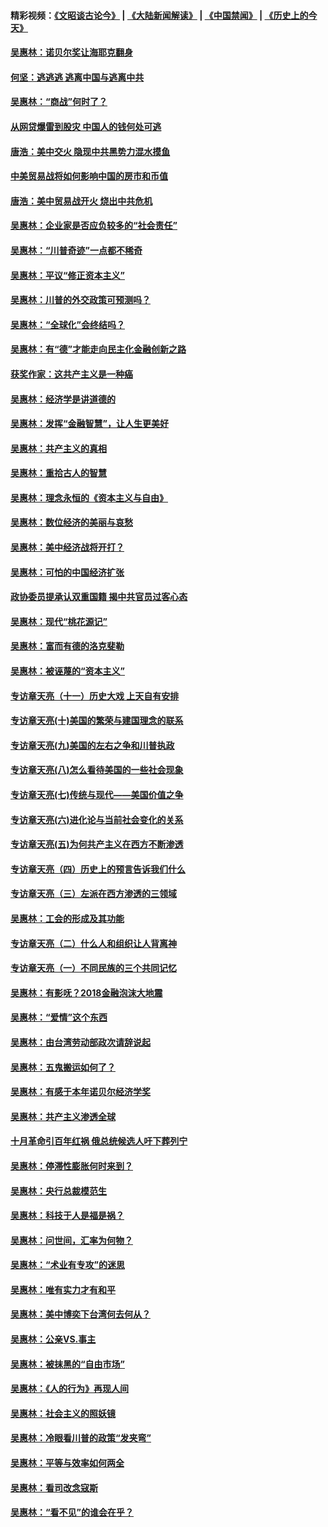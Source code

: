 #### 精彩视频：[《文昭谈古论今》](https://github.com/gfw-breaker/wenzhao/blob/master/README.md?t=12241831) | [《大陆新闻解读》](https://github.com/gfw-breaker/ntdtv-comedy/blob/master/README.md?t=12241831) | [《中国禁闻》](https://github.com/gfw-breaker/ntdtv-news/blob/master/README.md?t=12241831) | [《历史上的今天》](https://github.com/gfw-breaker/today-in-history/blob/master/README.md?t=12241831) 

#### [吴惠林：诺贝尔奖让海耶克翻身](../pages/nsc423/n10890049.md?t=12241831) 

#### [何坚：逃逃逃 逃离中国与逃离中共](../pages/nsc423/n10592891.md?t=12241831) 

#### [吴惠林：“商战”何时了？](../pages/nsc423/n10573558.md?t=12241831) 

#### [从网贷爆雷到股灾 中国人的钱何处可逃](../pages/nsc423/n10572800.md?t=12241831) 

#### [唐浩：美中交火 隐现中共黑势力混水摸鱼](../pages/nsc423/n10544040.md?t=12241831) 

#### [中美贸易战将如何影响中国的房市和币值](../pages/nsc423/n10543697.md?t=12241831) 

#### [唐浩：美中贸易战开火 烧出中共危机](../pages/nsc423/n10540126.md?t=12241831) 

#### [吴惠林：企业家是否应负较多的“社会责任”](../pages/nsc423/n10535022.md?t=12241831) 

#### [吴惠林：“川普奇迹”一点都不稀奇](../pages/nsc423/n10512808.md?t=12241831) 

#### [吴惠林：平议“修正资本主义”](../pages/nsc423/n10495724.md?t=12241831) 

#### [吴惠林：川普的外交政策可预测吗？](../pages/nsc423/n10462387.md?t=12241831) 

#### [吴惠林：“全球化”会终结吗？](../pages/nsc423/n10452838.md?t=12241831) 

#### [吴惠林：有“德”才能走向民主化金融创新之路](../pages/nsc423/n10432292.md?t=12241831) 

#### [获奖作家：这共产主义是一种癌](../pages/nsc423/n10431541.md?t=12241831) 

#### [吴惠林：经济学是讲道德的](../pages/nsc423/n10398014.md?t=12241831) 

#### [吴惠林：发挥“金融智慧”，让人生更美好](../pages/nsc423/n10375019.md?t=12241831) 

#### [吴惠林：共产主义的真相](../pages/nsc423/n10351394.md?t=12241831) 

#### [吴惠林：重拾古人的智慧](../pages/nsc423/n10337691.md?t=12241831) 

#### [吴惠林：理念永恒的《资本主义与自由》](../pages/nsc423/n10316274.md?t=12241831) 

#### [吴惠林：数位经济的美丽与哀愁](../pages/nsc423/n10292946.md?t=12241831) 

#### [吴惠林：美中经济战将开打？](../pages/nsc423/n10258825.md?t=12241831) 

#### [吴惠林：可怕的中国经济扩张](../pages/nsc423/n10219147.md?t=12241831) 

#### [政协委员提承认双重国籍 揭中共官员过客心态](../pages/nsc423/n10208809.md?t=12241831) 

#### [吴惠林：现代“桃花源记”](../pages/nsc423/n10185234.md?t=12241831) 

#### [吴惠林：富而有德的洛克斐勒](../pages/nsc423/n10142264.md?t=12241831) 

#### [吴惠林：被诬蔑的“资本主义”](../pages/nsc423/n10124816.md?t=12241831) 

#### [专访章天亮（十一）历史大戏 上天自有安排](../pages/nsc423/n10094905.md?t=12241831) 

#### [专访章天亮(十)美国的繁荣与建国理念的联系](../pages/nsc423/n10094899.md?t=12241831) 

#### [专访章天亮(九)美国的左右之争和川普执政](../pages/nsc423/n10094889.md?t=12241831) 

#### [专访章天亮(八)怎么看待美国的一些社会现象](../pages/nsc423/n10094857.md?t=12241831) 

#### [专访章天亮(七)传统与现代——美国价值之争](../pages/nsc423/n10093140.md?t=12241831) 

#### [专访章天亮(六)进化论与当前社会变化的关系](../pages/nsc423/n10092036.md?t=12241831) 

#### [专访章天亮(五)为何共产主义在西方不断渗透](../pages/nsc423/n10083620.md?t=12241831) 

#### [专访章天亮（四）历史上的预言告诉我们什么](../pages/nsc423/n10083606.md?t=12241831) 

#### [专访章天亮（三）左派在西方渗透的三领域](../pages/nsc423/n10081115.md?t=12241831) 

#### [吴惠林：工会的形成及其功能](../pages/nsc423/n10080633.md?t=12241831) 

#### [专访章天亮（二）什么人和组织让人背离神](../pages/nsc423/n10076637.md?t=12241831) 

#### [专访章天亮（一）不同民族的三个共同记忆](../pages/nsc423/n10074188.md?t=12241831) 

#### [吴惠林：有影呒？2018金融泡沫大地震](../pages/nsc423/n10040534.md?t=12241831) 

#### [吴惠林：“爱情”这个东西](../pages/nsc423/n10019423.md?t=12241831) 

#### [吴惠林：由台湾劳动部政次请辞说起](../pages/nsc423/n9979679.md?t=12241831) 

#### [吴惠林：五鬼搬运如何了？](../pages/nsc423/n9925338.md?t=12241831) 

#### [吴惠林：有感于本年诺贝尔经济学奖](../pages/nsc423/n9871883.md?t=12241831) 

#### [吴惠林：共产主义渗透全球](../pages/nsc423/n9812748.md?t=12241831) 

#### [十月革命引百年红祸 俄总统候选人吁下葬列宁](../pages/nsc423/n9810182.md?t=12241831) 

#### [吴惠林：停滞性膨胀何时来到？](../pages/nsc423/n9764136.md?t=12241831) 

#### [吴惠林：央行总裁模范生](../pages/nsc423/n9728134.md?t=12241831) 

#### [吴惠林：科技于人是福是祸？](../pages/nsc423/n9672982.md?t=12241831) 

#### [吴惠林：问世间，汇率为何物？](../pages/nsc423/n9621788.md?t=12241831) 

#### [吴惠林：“术业有专攻”的迷思](../pages/nsc423/n9580363.md?t=12241831) 

#### [吴惠林：唯有实力才有和平](../pages/nsc423/n9529599.md?t=12241831) 

#### [吴惠林：美中博奕下台湾何去何从？](../pages/nsc423/n9483598.md?t=12241831) 

#### [吴惠林：公亲VS.事主](../pages/nsc423/n9425637.md?t=12241831) 

#### [吴惠林：被抹黑的“自由市场”](../pages/nsc423/n9351545.md?t=12241831) 

#### [吴惠林：《人的行为》再现人间](../pages/nsc423/n9296339.md?t=12241831) 

#### [吴惠林：社会主义的照妖镜](../pages/nsc423/n9243460.md?t=12241831) 

#### [吴惠林：冷眼看川普的政策“发夹弯”](../pages/nsc423/n9120684.md?t=12241831) 

#### [吴惠林：平等与效率如何两全](../pages/nsc423/n9075430.md?t=12241831) 

#### [吴惠林：看司改念寇斯](../pages/nsc423/n9024915.md?t=12241831) 

#### [吴惠林：“看不见”的谁会在乎？](../pages/nsc423/n8977488.md?t=12241831) 

